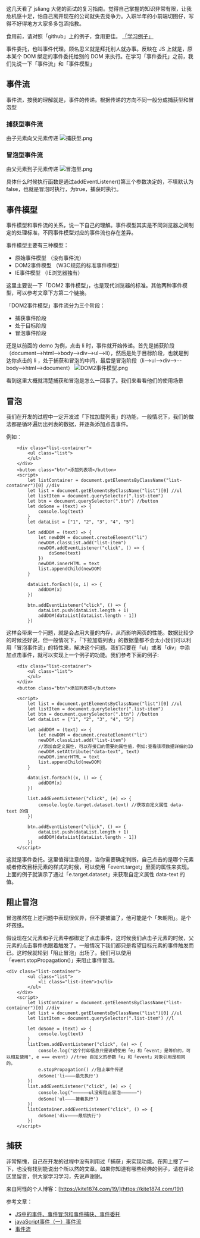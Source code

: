 这几天看了 jsliang 大佬的面试的复习指南。觉得自己掌握的知识非常有限，让我危机感十足，怕自己离开现在的公司就失去竞争力。入职半年的小前端切图仔，写得不好得地方大家多多包涵指教。

食用前，请对照「github」上的例子，食用更佳。 [「学习例子」](https://github.com/KiteWorld/document-library/tree/master/JavaScript/%E4%BA%8B%E4%BB%B6%E6%B5%81)

事件委托，也叫事件代理。顾名思义就是拜托别人就办事。反映在 JS 上就是，原本某个 DOM 绑定的事件委托给别的 DOM 来执行。在学习「事件委托」之前，我们先说一下「事件流」和「事件模型」
## 事件流
事件流，按我的理解就是，事件的传递。根据传递的方向不同一般分成捕获型和冒泡型
### 捕获型事件流
由子元素向父元素传递
![捕获型.png][2]

### 冒泡型事件流
由父元素到子元素传递
![冒泡型.png][1]

具体什么时候执行函数是通过addEventListener()第三个参数决定的，不填默认为false，也就是冒泡时执行，为true，捕获时执行。

## 事件模型
事件模型和事件流的关系，说一下自己的理解。事件模型其实是不同浏览器之间制定的处理标准，不同事件模型对应的事件流也存在差异。

事件模型主要有三种模型：
 - 原始事件模型 （没有事件流）
 - DOM2事件模型 （W3C规范的标准事件模型）
 - IE事件模型 （IE浏览器独有）

这里主要说一下「DOM2 事件模型」，也是现代浏览器的标准。其他两种事件模型，可以参考文章下方第二个链接。

「DOM2事件模型」事件流分为三个阶段：
 - 捕获事件阶段
 - 处于目标阶段
 - 冒泡事件阶段

 还是以前面的 demo 为例，点击 li 时，事件就开始传递。首先是捕获阶段（document-->html-->body-->div-->ul-->li），然后是处于目标阶段，也就是到达你点击的 li ，处于捕获和冒泡的中间，最后是冒泡阶段（li-->ul-->div-->--body-->html-->document）
 ![DOM2事件模型.png][3]

看到这里大概就清楚捕获和冒泡是怎么一回事了。我们来看看他们的使用场景

## 冒泡

我们在开发的过程中一定开发过「下拉加载列表」的功能，一般情况下，我们的做法都是循环遍历出列表的数据，并逐条添加点击事件。

例如：

```
	<div class="list-container">
		<ul class="list">
		</ul>
	</div>
	<button class="btn">添加列表项</button>
	<script>
		let listContainer = document.getElementsByClassName("list-container")[0] //div
		let list = document.getElementsByClassName("list")[0] //ul
		let listItem = document.querySelector(".list-item")
		let btn = document.querySelector(".btn") //button
		let doSome = (text) => {
			console.log(text)
		}
		let dataList = ["1", "2", "3", "4", "5"]

		let addDOM = (text) => {
			let newDOM = document.createElement("li")
			newDOM.classList.add("list-item")
			newDOM.addEventListener("click", () => {
				doSome(text)
			})
			newDOM.innerHTML = text
			list.appendChild(newDOM)
		}

		dataList.forEach((x, i) => {
			addDOM(x)
		})

		btn.addEventListener("click", () => {
			dataList.push(dataList.length + 1)
			addDOM(dataList[dataList.length - 1])
		})
```

这样会带来一个问题，就是会占用大量的内存，从而影响网页的性能。数据比较少的时候还好说，但一般情况下，「下拉加载列表」的数据量都不会太小我们可以利用「冒泡事件流」的特性来，解决这个问题。我们只要在「ul」或者「div」中添加点击事件，就可以实现上一个例子的功能。我们参考下面的例子:

```
    <div class="list-container">
		<ul class="list">
		</ul>
	</div>
	<button class="btn">添加列表项</button>
	
	<script>
		let list = document.getElementsByClassName("list")[0] //ul
		let listItem = document.querySelector(".list-item")
		let btn = document.querySelector(".btn") //button
		let dataList = ["1", "2", "3", "4", "5"]

		let addDOM = (text) => {
			let newDOM = document.createElement("li")
			newDOM.classList.add("list-item")
			//添加自定义属性，可以存接口的需要的属性值，例如:查看该项数据详细的ID
			newDOM.setAttribute("data-text", text) 
			newDOM.innerHTML = text
			list.appendChild(newDOM)
		}

		dataList.forEach((x, i) => {
			addDOM(x)
		})

		list.addEventListener("click", (e) => {
			console.log(e.target.dataset.text) //获取自定义属性 data-text 的值
		})

		btn.addEventListener("click", () => {
			dataList.push(dataList.length + 1)
			addDOM(dataList[dataList.length - 1])
		})
	</script>
```

这就是事件委托。这里值得注意的是，当你需要确定判断，自己点击的是哪个元素或者修改目标元素的样式的时候，可以使用「event.target」里面的属性来实现。上面的例子就演示了通过「e.target.dataset」来获取自定义属性 data-text 的值。

## 阻止冒泡

冒泡虽然在上述问题中表现很优异，但不要被骗了，他可能是个「朱朝阳」。是个坏孩纸。

假设现在父元素和子元素中都绑定了点击事件，这时候我们点击子元素的时候，父元素的点击事件也跟着触发了。一般情况下我们都只是希望目标元素的事件触发而已。这时候就轮到「阻止冒泡」出场了。我们可以使用「event.stopPropagation()」来阻止事件冒泡。

```
<div class="list-container">
		<ul class="list">
			<li class="list-item">1</li>
		</ul>
	</div>
	<script>
		let listContainer = document.getElementsByClassName("list-container")[0] //div
		let list = document.getElementsByClassName("list")[0] //ul
		let listItem = document.querySelector(".list-item") //l

		let doSome = (text) => {
			console.log(text)
		}
		listItem.addEventListener("click", (e) => {
			console.log("这个打印信息只是说明使用「e」和「event」是等价的，可以相互使用", e === event) //true 自定义的参数「e」和「event」对象引用是相同的。
			e.stopPropagation() //阻止事件传递
			doSome('li————最先执行')
		})
		list.addEventListener("click", (e) => {
			console.log("——————ul没有阻止冒泡——————")
			doSome('ul————接着执行')
		})
		listContainer.addEventListener("click", () => {
			doSome('div————最后执行')
		})
	</script>
```


## 捕获

非常惭愧，自己在开发的过程中没有利用过「捕获」来实现功能。在网上搜了一下，也没有找到能说出个所以然的文章。如果你知道有哪些经典的例子，请在评论区里留言，供大家学习学习，先说声谢谢。

来自阿怪的个人博客：[https://kite1874.com/19/](https://kite1874.com/19/)

参考文章：

 - [JS中的事件、事件冒泡和事件捕获、事件委托](https://www.cnblogs.com/leftJS/p/10948138.html)<br>
 - [javaScript事件（一）事件流](https://www.cnblogs.com/starof/p/4066381.html)<br>
 - [事件流](https://github.com/LiangJunrong/document-library/blob/master/%E7%B3%BB%E5%88%97-%E9%9D%A2%E8%AF%95%E8%B5%84%E6%96%99/JavaScript/%E5%9F%BA%E7%A1%80.md#%E4%BA%94-%E4%BA%8B%E4%BB%B6%E6%B5%81)


[1]: https://github.com/KiteWorld/document-library/blob/master/JavaScript/%E4%BA%8B%E4%BB%B6%E6%B5%81/images/%E5%86%92%E6%B3%A1%E5%9E%8B.png
[2]: https://github.com/KiteWorld/document-library/blob/master/JavaScript/%E4%BA%8B%E4%BB%B6%E6%B5%81/images/%E6%8D%95%E8%8E%B7%E5%9E%8B.png
[3]: https://github.com/KiteWorld/document-library/blob/master/JavaScript/%E4%BA%8B%E4%BB%B6%E6%B5%81/images/DOM2%E4%BA%8B%E4%BB%B6%E6%A8%A1%E5%9E%8B.png
